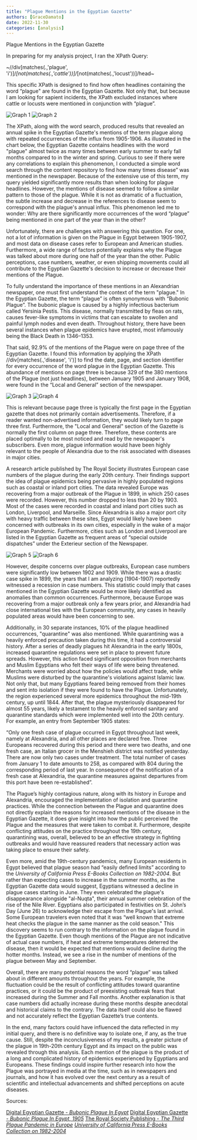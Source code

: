 ```yaml
---
title: "Plague Mentions in the Egyptian Gazette"
authors: [GraceDamato]
date: 2022-11-30
categories: [analysis]
--- 
```


Plague Mentions in the Egyptian Gazette

In preparing for my analysis project, I ran the XPath Query: 

~//div[matches(.,'plague', 'i')]/*[not(matches(.,'cattle'))]/*[not(matches(.,'locust'))]/head~

This specific XPath is designed to find how often headlines containing the word “plague" are found in the Egyptian Gazette. Not only that, but because I am looking for sapient incidents, the XPath excluded instances where cattle or locusts were mentioned in conjunction with “plague”. 
 
![Graph 1](Image1.png)
![Graph 2](Image2.png)

The XPath, along with the word search, produced results that revealed an annual spike in the Egyptian Gazette's mentions of the term plague along with repeated occurrences of the influx from 1905-1906. As illustrated in the chart below, the Egyptian Gazette contains headlines with the word "plague" almost twice as many times between early summer to early fall months compared to in the winter and spring. Curious to see if there were any correlations to explain this phenomenon, I conducted a simple word search through the content repository to find how many times disease” was mentioned in the newspaper. Because of the extensive use of this term, my query yielded significantly more results than when looking for plague headlines. However, the mentions of disease seemed to follow a similar pattern to those of the plague. While it is not as dramatic of a fluctuation, the subtle increase and decrease in the references to disease seem to correspond with the plague's annual influx. This phenomenon led me to wonder: Why are there significantly more occurrences of the word “plague” being mentioned in one part of the year than in the other?
 
Unfortunately, there are challenges with answering this question. For one, not a lot of information is given on the Plague in Egypt between 1905-1907, and most data on disease cases refer to European and American studies. Furthermore, a wide range of factors potentially explains why the Plague was talked about more during one half of the year than the other. Public perceptions, case numbers, weather, or even shipping movements could all contribute to the Egyptian Gazette's decision to increase or decrease their mentions of the Plague.
 
To fully understand the importance of these mentions in an Alexandrian newspaper, one must first understand the context of the term "plague." In the Egyptian Gazette, the term “plague” is often synonymous with “Bubonic Plague”. The bubonic plague is caused by a highly infectious bacterium called Yersinia Pestis. This disease, normally transmitted by fleas on rats, causes fever-like symptoms in victims that can escalate to swollen and painful lymph nodes and even death. Throughout history, there have been several instances when plague epidemics have erupted, most infamously being the Black Death in 1346–1353. 
 
That said, 92.9% of the mentions of the Plague were on page three of the Egyptian Gazette. I found this information by applying the XPath //div[matches(.,'disease', 'i')] to find the date, page, and section identifier for every occurrence of the word plague in the Egyptian Gazette. This abundance of mentions on page three is because 329 of the 380 mentions of the Plague (not just headlines), between January 1905 and January 1908, were found in the “Local and General” section of the newspaper. 

![Graph 3](Image3.png)
![Graph 4](Image4.png)

This is relevant because page three is typically the first page in the Egyptian gazette that does not primarily contain advertisements. Therefore, if a reader wanted non-advertised information, they would likely turn to page three first. Furthermore, the "Local and General" section of the Gazette is normally the first column on page three. Therefore, these contents are placed optimally to be most noticed and read by the newspaper's subscribers. Even more, plague information would have been highly relevant to the people of Alexandria due to the risk associated with diseases in major cities. 
 
A research article published by The Royal Society illustrates European case numbers of the plague during the early 20th century. Their findings support the idea of plague epidemics being pervasive in highly populated regions such as coastal or inland port cities. The data revealed Europe was recovering from a major outbreak of the Plague in 1899, in which 250 cases were recorded. However, this number dropped to less than 20 by 1903. Most of the cases were recorded in coastal and inland port cities such as London, Liverpool, and Marseille. Since Alexandria is also a major port city with heavy traffic between these sites, Egypt would likely have been concerned with outbreaks in its own cities, especially in the wake of a major European Pandemic. Furthermore, cities such as London and Liverpool are listed in the Egyptian Gazette as frequent areas of “special outside dispatches” under the Exterieur section of the Newspaper.
 
![Graph 5](Image5.png)
![Graph 6](Image6.png)

However, despite concerns over plague outbreaks, European case numbers were significantly low between 1902 and 1909. While there was a drastic case spike in 1899, the years that I am analyzing (1904-1907) reportedly witnessed a recession in case numbers. This statistic could imply that cases mentioned in the Egyptian Gazette would be more likely identified as anomalies than common occurrences. Furthermore, because Europe was recovering from a major outbreak only a few years prior, and Alexandria had close international ties with the European community, any cases in heavily populated areas would have been concerning to see. 
 
Additionally, in 30 separate instances, 10% of the plague headlined occurrences, "quarantine" was also mentioned. While quarantining was a heavily enforced precaution taken during this time, it had a controversial history. After a series of deadly plagues hit Alexandria in the early 1800s, increased quarantine regulations were set in place to prevent future spreads. However, this action faced significant opposition from merchants and Muslim Egyptians who felt their ways of life were being threatened. Merchants were worried about how the policies would affect trade, while Muslims were disturbed by the quarantine's violations against Islamic law. Not only that, but many Egyptians feared being removed from their homes and sent into isolation if they were found to have the Plague. Unfortunately, the region experienced several more epidemics throughout the mid-19th century, up until 1844. After that, the plague mysteriously disappeared for almost 55 years, likely a testament to the heavily enforced sanitary and quarantine standards which were implemented well into the 20th century. For example, an entry from September 1905 states:
 
“Only one fresh case of plague occurred in Egypt throughout last week, namely at Alexandria, and all other places are declared free. Three Europeans recovered during this period and there were two deaths, and one fresh case, an Italian grocer in the Menshieh district was notified yesterday. There are now only two cases under treatment. The total number of cases from January 1 to date amounts to 258, as compared with 804 during the corresponding period of last year. In consequence of the notification of a fresh case at Alexandria, the quarantine measures against departures from this port have been re-established”.
 
The Plague’s highly contagious nature, along with its history in Europe and Alexandria, encouraged the implementation of isolation and quarantine practices. While the connection between the Plague and quarantine does not directly explain the reasons for increased mentions of the disease in the Egyptian Gazette, it does give insight into how the public perceived the Plague and the measures that were taken to combat it. Furthermore, despite conflicting attitudes on the practice throughout the 19th century, quarantining was, overall, believed to be an effective strategy in fighting outbreaks and would have reassured readers that necessary action was taking place to ensure their safety. 
 
Even more, amid the 19th-century pandemics, many European residents in Egypt believed that plague season had “easily defined limits” according to the _University of California Press E-Books Collection on 1982-2004_. But rather than expecting cases to increase in the summer months, as the Egyptian Gazette data would suggest, Egyptians witnessed a decline in plague cases starting in June. They even celebrated the plague's disappearance alongside "al-Nuqta", their annual summer celebration of the rise of the Nile River. Egyptians also participated in festivities on St. John’s Day (June 26) to acknowledge their escape from the Plague's last arrival. Some European travelers even noted that it was “well known that extreme heat checks the plague in the same manner as the cold season." This discovery seems to run contrary to the information on the plague found in the Egyptian Gazette. Even though mentions of the Plague are not indicative of actual case numbers, if heat and extreme temperatures deterred the disease, then it would be expected that mentions would decline during the hotter months. Instead, we see a rise in the number of mentions of the plague between May and September.
 
Overall, there are many potential reasons the word “plague” was talked about in different amounts throughout the years. For example, the fluctuation could be the result of conflicting attitudes toward quarantine practices, or it could be the product of preexisting outbreak fears that increased during the Summer and Fall months. Another explanation is that case numbers did actually increase during these months despite anecdotal and historical claims to the contrary. The data itself could also be flawed and not accurately reflect the Egyptian Gazette’s true contents.
 
In the end, many factors could have influenced the data reflected in my initial query, and there is no definitive way to isolate one, if any, as the true cause. Still, despite the inconclusiveness of my results, a greater picture of the plague in 19th-20th century Egypt and its impact on the public was revealed through this analysis. Each mention of the plague is the product of a long and complicated history of epidemics experienced by Egyptians and Europeans. These findings could inspire further research into how the Plague was portrayed in media at the time, such as in newspapers and journals, and how it has evolved over the next century as a result of scientific and intellectual advancements and shifted perceptions on acute diseases.
 
Sources:

[Digital Egyptian Gazette - _Bubonic Plague In Egypt_](https://dig-eg-gaz.github.io/post/2016-11-06-cyr-bubonic-plague/)
[Digital Egyptian Gazette - _Bubonic Plague In Egypt, 1905_](https://dig-eg-gaz.github.io/post/16-analysis-cyr/)
[The Royal Society Publishing - _The Third Plague Pandemic in Europe_](https://royalsocietypublishing.org/doi/10.1098/rspb.2018.2429)
[_University of California Press E-Books Collection on 1982-2004_](https://publishing.cdlib.org/ucpressebooks/view?docId=ft5t1nb3mq&chunk.id=d0e1179&toc.depth=1&toc.id=d0e1179&brand=ucpress)
 
 